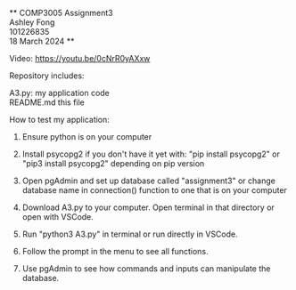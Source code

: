 ** COMP3005 Assignment3 <br>
Ashley Fong <br>
101226835 <br>
18 March 2024 **

Video:  https://youtu.be/0cNrR0yAXxw 

Repository includes:

A3.py:      my application code <br>
README.md   this file

How to test my application: 

1.  Ensure python is on your computer

2.  Install psycopg2 if you don't have it yet with: 
    "pip install psycopg2" or "pip3 install psycopg2" depending on pip version

3.  Open pgAdmin and set up database called "assignment3" or change database name in 
    connection() function to one that is on your computer

4.  Download A3.py to your computer. Open terminal in that directory or open with VSCode. 

5.  Run "python3 A3.py" in terminal or run directly in VSCode.

6.  Follow the prompt in the menu to see all functions. 

7.  Use pgAdmin to see how commands and inputs can manipulate the database. 